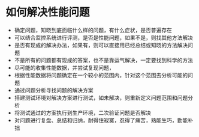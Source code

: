 # 如何解决性能问题

- 确定问题，知晓到底面临什么样的问题，有什么症状，是否普遍存在
- 可以结合监控系统进行评测，是否是性能问题，如果不是，则找其他方法解决
- 是否有现成的解决办法，如果有，则可以直接用已经总结或知晓的方法解决问题
- 不是所有的问题都有现成的答案，也不是靠运气解决，一定要找到科学的方法
- 尽可能的收集性能数据，并尝试复现问题，
- 根据性能数据将问题确定在一个较小的范围内，针对这个范围去分析可能的问题
- 通过问题分析寻找问题的解决方案
- 搭建测试环境对解决方案进行测试，如未解决，则重新定义问题范围和问题分析
- 将测试通过的方案执行到生产环境，二次验证问题是否解决
- 对问题进行复盘、总结和归纳，耐得住寂寞，忍得了痛苦，熟能生巧，勤能补拙



